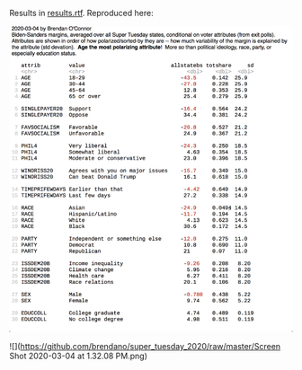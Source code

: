 Results in [results.rtf](results.rtf).
Reproduced here:

![](https://github.com/brendano/super_tuesday_2020/raw/master/Screen%20Shot%202020-03-04%20at%201.23.13%20PM.png)

![](https://github.com/brendano/super_tuesday_2020/raw/master/Screen Shot 2020-03-04 at 1.32.08 PM.png)

